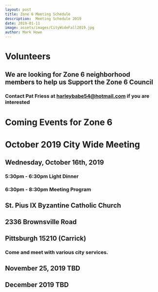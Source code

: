 ```yaml
---
layout: post
title: Zone 6 Meeting Schedule
description:  Meeting Schedule 2019
date: 2019-01-11
image: assets/images/CityWideFall2019.jpg
author: Mark Howe
---
```


# Volunteers
## We are looking for Zone 6 neighborhood members to help us Support the Zone 6 Council
### Contact Pat Friess at harleybabe54@hotmail.com if you are interested


# Coming Events for Zone 6


# October 2019 City Wide Meeting
## Wednesday, October 16th, 2019
### 5:30pm - 6:30pm Light Dinner
### 6:30pm - 8:30pm Meeting Program
## St. Pius IX Byzantine Catholic Church
## 2336 Brownsville Road
## Pittsburgh 15210 (Carrick)

### Come and meet with various city services.


## November 25, 2019 TBD

## December 2019 TBD
